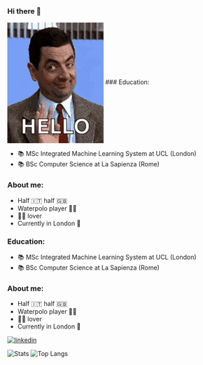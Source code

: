 ### Hi there 👋

<!--![bean](mr-bean-funny.gif)-->

<img valign="middle" src="mr-bean-funny.gif"  /> ### Education:
  - 📚 MSc Integrated Machine Learning System at UCL (London)
  - 📚 BSc Computer Science at La Sapienza (Rome)

### About me:
  - Half 🇮🇹 half 🇬🇧
  - Waterpolo player 🤽‍♂️
  - 🐶🐱 lover
  - Currently in London 🎡




<!--
**williamdevena/williamdevena** is a ✨ _special_ ✨ repository because its `README.md` (this file) appears on your GitHub profile.

Here are some ideas to get you started:

- 🔭 I’m currently working on ...
- 🌱 I’m currently learning ...
- 👯 I’m looking to collaborate on ...
- 🤔 I’m looking for help with ...
- 💬 Ask me about ...
- 📫 How to reach me: ...
- 😄 Pronouns: ...
- ⚡ Fun fact: ...
-->





### Education:
  - 📚 MSc Integrated Machine Learning System at UCL (London)
  - 📚 BSc Computer Science at La Sapienza (Rome)

### About me:
  - Half 🇮🇹 half 🇬🇧
  - Waterpolo player 🤽‍♂️
  - 🐶🐱 lover
  - Currently in London 🎡



<!--
Check out my linkedin profile. 

- <img src=https://cdn-icons-png.flaticon.com/512/3536/3536505.png width=20 style="vertical-align:middle"> &nbsp;[Linkedin](https://www.linkedin.com/in/william-de-vena-aa1bb11aa/)</br></br>
-->

<div align="left">
<a href="https://www.linkedin.com/in/william-de-vena-aa1bb11aa">
<img src="https://img.shields.io/badge/visit%20my%20Linkedin-0A66C2?style=for-the-badge&logo=linkedin&logoColor=white" alt="linkedin" />
</a>
</div>




<!--![Anurag's GitHub stats](https://github-readme-stats.vercel.app/api?username=williamdevena&hide=contribs,prs)-->
<p>
  <img src="https://github-readme-stats.vercel.app/api?username=williamdevena&include_all_commits=True&show_icons=True&hide_title=True#)" alt="Stats" style="width:450px;"/>
  <img src="https://github-readme-stats.vercel.app/api/top-langs/?username=williamdevena&layout=compact&langs_count=5&hide=jupyter%20notebook,tex,kotlin&exlude_repo=MyVideoLibrary&hide_title=True#" alt="Top Langs" style="width:355px;"/>
</p>

